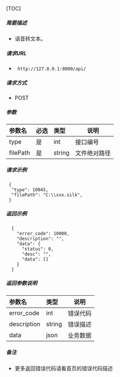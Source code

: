 

[TOC]
    
##### 简要描述

- 语音转文本。

##### 请求URL
- ` http://127.0.0.1:8000/api/`
  
##### 请求方式
- POST 

##### 参数

| 参数名      | 必选 | 类型     | 说明     |
|:---------|:---|:-------|--------|
| type     | 是  | int    | 接口编号   |
| filePath | 是  | string | 文件绝对路径 |

##### 请求示例

```
 {
  "type": 10045,
  "filePath": "C:\\xxx.silk",
 } 
```

##### 返回示例 

``` 
  {
    "error_code": 10000,
    "description": "",
    "data": {
      "status": 0,
      "desc": "",
      "data": []
    }
  }
```

##### 返回参数说明 

|参数名|类型|说明|
|:-----  |:-----|-----                           |
|error_code |int   |错误代码  |
|description|string|错误描述|
|data|json|业务数据|

##### 备注 

- 更多返回错误代码请看首页的错误代码描述







